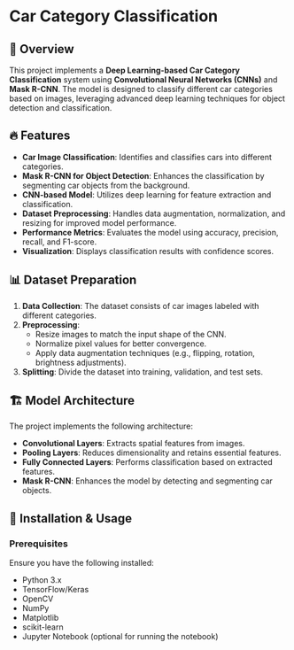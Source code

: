 # Car Category Classification

## 📌 Overview
This project implements a **Deep Learning-based Car Category Classification** system using **Convolutional Neural Networks (CNNs)** and **Mask R-CNN**. The model is designed to classify different car categories based on images, leveraging advanced deep learning techniques for object detection and classification.

## 🔥 Features
- **Car Image Classification**: Identifies and classifies cars into different categories.
- **Mask R-CNN for Object Detection**: Enhances the classification by segmenting car objects from the background.
- **CNN-based Model**: Utilizes deep learning for feature extraction and classification.
- **Dataset Preprocessing**: Handles data augmentation, normalization, and resizing for improved model performance.
- **Performance Metrics**: Evaluates the model using accuracy, precision, recall, and F1-score.
- **Visualization**: Displays classification results with confidence scores.

## 📊 Dataset Preparation
1. **Data Collection**: The dataset consists of car images labeled with different categories.
2. **Preprocessing**:
   - Resize images to match the input shape of the CNN.
   - Normalize pixel values for better convergence.
   - Apply data augmentation techniques (e.g., flipping, rotation, brightness adjustments).
3. **Splitting**: Divide the dataset into training, validation, and test sets.

## 🏗 Model Architecture
The project implements the following architecture:
- **Convolutional Layers**: Extracts spatial features from images.
- **Pooling Layers**: Reduces dimensionality and retains essential features.
- **Fully Connected Layers**: Performs classification based on extracted features.
- **Mask R-CNN**: Enhances the model by detecting and segmenting car objects.

## 🚀 Installation & Usage
### Prerequisites
Ensure you have the following installed:
- Python 3.x
- TensorFlow/Keras
- OpenCV
- NumPy
- Matplotlib
- scikit-learn
- Jupyter Notebook (optional for running the notebook)


